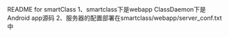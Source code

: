 README for smartClass
1、smartclass下是webapp ClassDaemon下是Android app源码
2、服务器的配置部署在smartclass/webapp/server_conf.txt中
